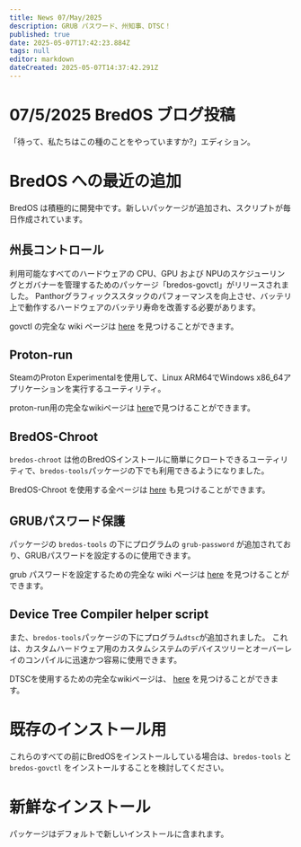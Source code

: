 ```yaml
---
title: News 07/May/2025
description: GRUB パスワード、州知事、DTSC！
published: true
date: 2025-05-07T17:42:23.884Z
tags: null
editor: markdown
dateCreated: 2025-05-07T14:37:42.291Z
---
```


# 07/5/2025 BredOS ブログ投稿

「待って、私たちはこの種のことをやっていますか?」エディション。

# BredOS への最近の追加

BredOS は積極的に開発中です。新しいパッケージが追加され、スクリプトが毎日作成されています。

## 州長コントロール

利用可能なすべてのハードウェアの CPU、GPU および NPUのスケジューリングとガバナーを管理するためのパッケージ「bredos-govctl」がリリースされました。
Panthorグラフィックススタックのパフォーマンスを向上させ、バッテリ上で動作するハードウェアのバッテリ寿命を改善する必要があります。

govctl の完全な wiki ページは [here](/en/how-to/govctl) を見つけることができます。

## Proton-run

SteamのProton Experimentalを使用して、Linux ARM64でWindows x86_64アプリケーションを実行するユーティリティ。

proton-run用の完全なwikiページは [here](/en/how-to/proton-run)で見つけることができます。

## BredOS-Chroot

`bredos-chroot` は他のBredOSインストールに簡単にクロートできるユーティリティで、`bredos-tools`パッケージの下でも利用できるようになりました。

BredOS-Chroot を使用する全ページは [here](/en/how-to/bredos-chroot) も見つけることができます。

## GRUBパスワード保護

パッケージの `bredos-tools` の下にプログラムの `grub-password` が追加されており、GRUBパスワードを設定するのに使用できます。

grub パスワードを設定するための完全な wiki ページは [here](/en/how-to/grub-password) を見つけることができます。

## Device Tree Compiler helper script

また、`bredos-tools`パッケージの下にプログラム`dtsc`が追加されました。 これは、カスタムハードウェア用のカスタムシステムのデバイスツリーとオーバーレイのコンパイルに迅速かつ容易に使用できます。

DTSCを使用するための完全なwikiページは、 [here](/en/how-to/dtsc) を見つけることができます。

# 既存のインストール用

これらのすべての前にBredOSをインストールしている場合は、`bredos-tools` と `bredos-govctl` をインストールすることを検討してください。

# 新鮮なインストール

パッケージはデフォルトで新しいインストールに含まれます。